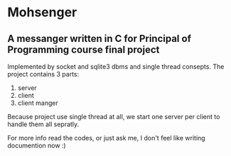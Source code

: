 # Mohsenger
## A messanger written in C for Principal of Programming course final project
Implemented by socket and sqlite3 dbms and single thread consepts.
The project contains 3 parts:
1. server
2. client
3. client manger

Because project use single thread at all, we start one server per client to handle them all sepratly.

For more info read the codes, or just ask me, I don't feel like writing documention now :)
